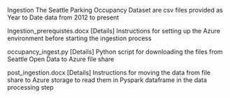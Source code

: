 Ingestion
The Seattle Parking Occupancy Dataset are csv files provided as Year to Date data from 2012 to present

Ingestion_prerequistes.docx
[Details] Instructions for setting up the Azure environment before starting the ingestion process

occupancy_ingest.py
[Details] Python script for downloading the files from Seattle Open Data to Azure file share

post_ingestion.docx
[Details] Instructions for moving the data from file share to Azure storage to read them in Pyspark dataframe in the data processing step